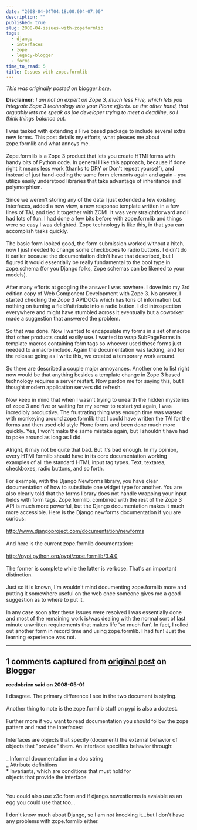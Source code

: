 ```yaml
---
date: "2008-04-04T04:18:00.004-07:00"
description: ""
published: true
slug: 2008-04-issues-with-zopeformlib
tags:
  - django
  - interfaces
  - zope
  - legacy-blogger
  - forms
time_to_read: 5
title: Issues with zope.formlib
---
```


_This was originally posted on blogger [here](https://pydanny.blogspot.com/2008/04/issues-with-zopeformlib.html)_.

<span style="font-weight: bold;">Disclaimer</span>: <span style="font-style: italic;">I am not an expert on Zope 3, much less Five, which lets you integrate Zope 3 technology into your Plone efforts. on the other hand, that arguably lets me speak as joe developer trying to meet a deadline, so I think things balance out.</span><br /><br />I was tasked with extending a Five based package to include several extra new forms. This post details my efforts, what pleases me about zope.formlib and what annoys me.<br /><br />Zope.formlib is a Zope 3 product that lets you create HTMl forms with handy bits of Python code. In general I like this approach, because if done right it means less work (thanks to DRY or Don't repeat yourself), and instead of just hand-coding the same form elements again and again - you utilize easily understood libraries that take advantage of inheritance and polymorphism.<br /><br />Since we weren't storing any of the data I just extended a few existing interfaces, added a new view, a new response template written in a few lines of TAl, and tied it together with ZCMl. It was very straightforward and I had lots of fun. I had done a few bits before with zope.formlib and things were so easy I was delighted. Zope technology is like this, in that you can accomplish tasks quickly.<br /><br />The basic form looked good, the form submission worked without a hitch, now I just needed to change some checkboxes to radio buttons. I didn't do it earlier because the documentation didn't have that described, but I figured it would essentially be really fundamental to the bool type in zope.schema (for you Django folks, Zope schemas can be likened to your models).<br /><br />After many efforts at googling the answer I was nowhere. I dove into my 3rd edition copy of Web Component Development with Zope 3. No answer. I started checking the Zope 3 APIDOCs which has tons of information but nothing on turning a field/attribute into a radio button. I did introspection everywhere and might have stumbled across it eventually but a coworker made a suggestion that answered the problem.<br /><br />So that was done. Now I wanted to encapsulate my forms in a set of macros that other products could easily use. I wanted to wrap SubPageForms in template macros containing form tags so whoever used these forms just needed to a macro include. Again the documentation was lacking, and for the release going as I write this, we created a temporary work around.<br /><br />So there are described a couple major annoyances. Another one to list right now would be that anything besides a template change in Zope 3 based technology requires a server restart. Now pardon me for saying this, but I thought modern application servers did refresh.<br /><br />Now keep in mind that when I wasn't trying to unearth the hidden mysteries of zope 3 and five or waiting for my server to restart yet again, I was incredibly productive. The frustrating thing was enough time was wasted with monkeying around zope.formlib that I could have written the TAl for the forms and then used old style Plone forms and been done much more quickly. Yes, I won't make the same mistake again, but I shouldn't have had to poke around as long as I did.<br /><br />Alright, it may not be quite that bad. But it's bad enough. In my opinion, every HTMl formlib should have in its core documentation working examples of all the standard HTML input tag types. Text, textarea, checkboxes, radio buttons, and so forth.<br /><br />For example, with the Django Newforms library, you have clear documentation of how to substitute one widget type for another. You are also clearly told that the forms library does not handle wrapping your input fields with form tags. Zope.formlib, combined with the rest of the Zope 3 API is much more powerful, but the Django documentation makes it much more accessible. Here is the Django newforms documentation if you are curious:<br /><br /><a href="http://www.djangoproject.com/documentation/newforms">http://www.djangoproject.com/documentation/newforms</a><br /><br />And here is the current zope.formlib documentation:<br /><br /><a href="http://pypi.python.org/pypi/zope.formlib/3.4.0">http://pypi.python.org/pypi/zope.formlib/3.4.0</a><br /><br />The former is complete while the latter is verbose. That's an important distinction.<br /><br />Just so it is known, I'm wouldn't mind documenting zope.formlib more and putting it somewhere useful on the web once someone gives me a good suggestion as to where to put it.<br /><br />In any case soon after these issues were resolved I was essentially done and most of the remaining work is/was dealing with the normal sort of last minute unwritten requirements that makes life 'so much fun'. In fact, I rolled out another form in record time and using zope.formlib. I had fun! Just the learning experience was not.

---

## 1 comments captured from [original post](https://pydanny.blogspot.com/2008/04/issues-with-zopeformlib.html) on Blogger

**reedobrien said on 2008-05-01**

I disagree. The primary difference I see in the two document is styling.<br /><br />Another thing to note is the zope.formlib stuff on pypi is also a doctest.<br /><br />Further more if you want to read documentation you should follow the zope pattern and read the interfaces:<br /><br />Interfaces are objects that specify (document) the external behavior of objects that "provide" them. An interface specifies behavior through:<br /><br /> _ Informal documentation in a doc string<br /> _ Attribute definitions<br /> \* Invariants, which are conditions that must hold for <br />objects that provide the interface<br /><br /><br />You could also use z3c.form and if django.newestforms is avaiable as an egg you could use that too...<br /><br />I don't know much about Django, so I am not knocking it...but I don't have any problems with zope.formlib either.

